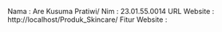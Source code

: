 Nama : Are Kusuma Pratiwi/ Nim : 23.01.55.0014
URL Website : http://localhost/Produk_Skincare/
Fitur Website :
